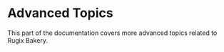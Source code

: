 # Advanced Topics

This part of the documentation covers more advanced topics related to Rugix Bakery.
